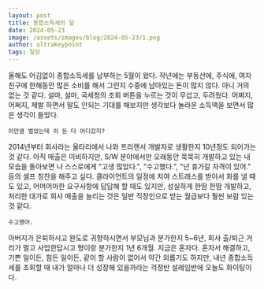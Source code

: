 ```yaml
---
layout: post
title: 종합소득세의 달
date: 2024-05-23
image: /assets/images/blog/2024-05-23/1.png
author: ultrakeypoint
tags: 일상
---
```


올해도 어김없이 종합소득세를 납부하는 5월이 왔다. 작년에는 부동산에, 주식에, 여자친구에 한해동안 많은 소비를 해서 그런지 수중에 남아있는 돈이 많지 않다. 아니 거의 없는 것 같다. 설마, 설마, 국세청의 조회 버튼을 누르는 것이 무섭고, 두려웠다. 어쩌지, 어쩌지, 제발 하면서 말도 안되는 기대를 해보지만 생각보다 놀라운 소득액을 보면서 많은 생각이 들었다.

`이만큼 벌었는데 이 돈 다 어디갔지?`

2014년부터 회사라는 울타리에서 나와 프리랜서 개발자로 생활한지 10년정도 되어가는 것 같다. 아직 매출은 미비하지만, S/W 분야에서만 오래동안 묵묵히 개발하고 있는 내 모습을 돌아보면 나 스스로에게 "고생 많았다.", "수고했다.", "넌 휴가갈 자격이 있어." 등의 셀프 칭찬을 해주고 싶다. 클라이언트의 일정에 치여 스트래스를 받아서 화를 낼 때도 있고, 어머어마한 요구사항에 답답해 할 때도 있지만, 성실하게 한땀 한땀 개발하고, 처리한 대가로 회사 매출을 늘리는 것은 일반 직장인으로 받는 월급보다 훨씬 보람 있는 것 같다.

`수고했어.`

아버지가 은퇴하시고 완도로 귀향하시면서 부모님과 분가한지 5~6년, 회사 출/퇴근 거리가 멀고 사업한답시고 형이랑 분가한지 1년 6개월. 지금은 혼자다. 혼자서 해결하고, 기쁜 일이든, 힘든 일이든, 같이 할 사람이 없어서 약간 외롭기도 하지만, 내년 종합소득세를 조회할 때 내가 얼마나 더 성장해 있을까라는 걱정반 설레임반에 오늘도 화이팅이다.
